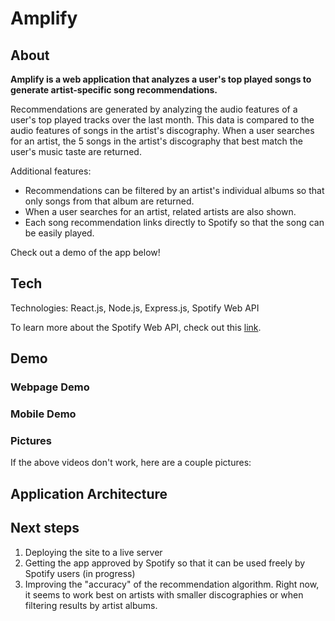 # Amplify

## About

**Amplify is a web application that analyzes a user's top played songs to generate artist-specific song recommendations.**

Recommendations are generated by analyzing the audio features of a user's top played tracks over the last month. This data is compared to the audio features of songs in the artist's discography. When a user searches for an artist, the 5 songs in the artist's discography that best match the user's music taste are returned.

Additional features:

- Recommendations can be filtered by an artist's individual albums so that only songs from that album are returned.
- When a user searches for an artist, related artists are also shown.
- Each song recommendation links directly to Spotify so that the song can be easily played.

Check out a demo of the app below!

## Tech

Technologies: React.js, Node.js, Express.js, Spotify Web API

To learn more about the Spotify Web API, check out this [link](https://developer.spotify.com/).

## Demo

### Webpage Demo

### Mobile Demo

### Pictures

If the above videos don't work, here are a couple pictures:

## Application Architecture

## Next steps

1. Deploying the site to a live server
2. Getting the app approved by Spotify so that it can be used freely by Spotify users (in progress)
3. Improving the "accuracy" of the recommendation algorithm. Right now, it seems to work best on artists with smaller discographies or when filtering results by artist albums.
